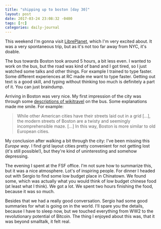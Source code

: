 ```yaml
---
title: "shipping up to boston [day 30]"
layout: post
date: 2017-03-24 23:08:32 -0400
tags: [rc]
categories: daily-journal
---
```


This weekend I'm gonna visit [LibrePlanet](https://libreplanet.org/2017/), which I'm very excited about.
It was a very spontaneous trip, but as it's not too far away from NYC, it's doable.

The bus towards Boston took around 5 hours, a bit less even. I wanted to work on the bus, but the road
was kind of band and I got tired, so I just watched some talks and other things. For example I trained
to type faster. Some different experiences at RC made me want to type faster. Getting out text is a good
skill, and typing without thinking too much is definitely a part of it. You can just braindump.

Arriving in Boston was very nice. My first impression of the city was through some
[descriptions of wikitravel](http://wikitravel.org/en/Boston) on the bus.  Some explanations
made me smile. For example:

   > While other American cities have their streets laid out in a grid [...],
   > the modern streets of Boston are a twisty and seemingly incomprehensible maze. [...]
   > In this way, Boston is more similar to old European cities.

My conclusion after walking a bit through the city: I've been missing this *Europe way*. I find grid layout cities pretty convenient for not getting lost (it's still possible!), but they're kind of uninteresting and somehow depressing.

The evening I spent at the FSF office. I'm not sure how to summarize this, but it was a nice atmosphere. Lot's of inspiring people. For dinner I headed out with Sergio to find some low budget place in Chinatown. We found some, which was actually what you would think of low budget chinese food (at least what I think). We got a lot. We spent two hours finishing the food, because it was so much.

Besides that we had a really good conversation. Sergio had some good summaries for what is going on in the world. I'll spare you the details, because I have to sleep now, but we touched everything from WW2 to the revolutionary potential of Bitcoin. The thing I enjoyed about this was, that it was beyond smalltalk, it felt real.
